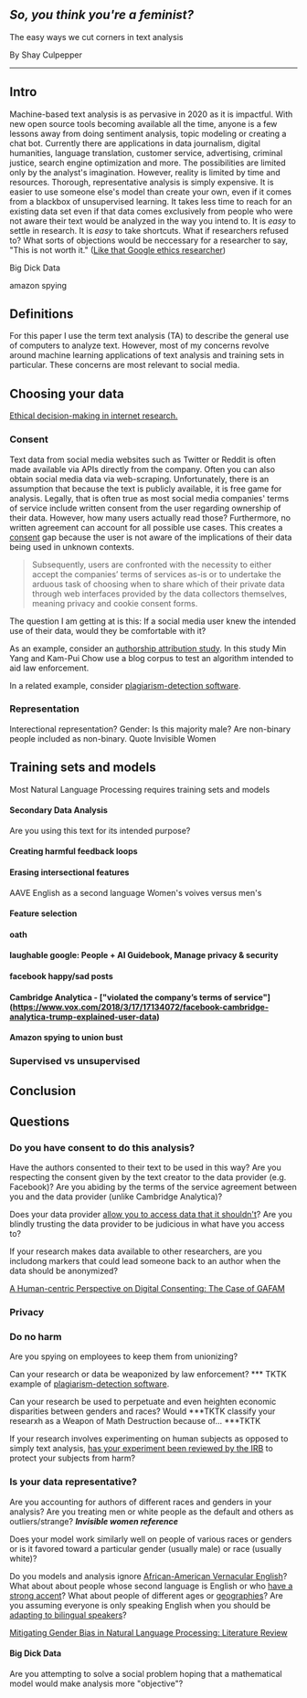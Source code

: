## _*So, you think you're a feminist?*_
The easy ways we cut corners in text analysis

By Shay Culpepper

---


## Intro
Machine-based text analysis is as pervasive in 2020 as it is impactful. With new open source tools becoming available all the time, anyone is a few lessons away from doing sentiment analysis, topic modeling or creating a chat bot. Currently there are applications in data journalism, digital humanities, language translation, customer service, advertising, criminal justice, search engine optimization and more. The possibilities are limited only by the analyst's imagination. However, reality is limited by time and resources. Thorough, representative analysis is simply expensive. It is easier to use someone else's model than create your own, even if it comes from a blackbox of unsupervised learning. It takes less time to reach for an existing data set even if that data comes exclusively from people who were not aware their text would be analyzed in the way you intend to. It is _easy_ to settle in research. It is _easy_ to take shortcuts. What if researchers refused to? What sorts of objections would be neccessary for a researcher to say, "This is not worth it." ([Like that Google ethics researcher](https://www.platformer.news/p/the-withering-email-that-got-an-ethical))

Big Dick Data

amazon spying
## Definitions
For this paper I use the term text analysis (TA) to describe the general use of computers to analyze text. However, most of my concerns revolve around machine learning applications of text analysis and training sets in particular. These concerns are most relevant to social media. 

## Choosing your data
[Ethical decision-making in internet research.](http://aoir.org/reports/ethics2.pdf)

### Consent
Text data from social media websites such as Twitter or Reddit is often made available via APIs directly from the company. Often you can also obtain social media data via web-scraping. Unfortunately, there is an assumption that because the text is publicly available, it is free game for analysis. Legally, that is often true as most social media companies' terms of service include written consent from the user regarding ownership of their data. However, how many users actually read those? Furthermore, no written agreement can account for all possible use cases. This creates a [consent](https://epub.wu.ac.at/7523/1/HCIS2020_A%20Human-centric%20Perspective%20on%20Digital%20Consenting_The%20Case%20of%20GAFAM_Soheil%20Human_Florian%20Cech.pdf) gap because the user is not aware of the implications of their data being used in unknown contexts. 

> Subsequently, users are confronted with the necessity to either accept the companies’ terms of services as-is or to undertake the arduous task of choosing when to share which of their private data through web interfaces provided by the data collectors themselves, meaning privacy and cookie consent forms.

The question I am getting at is this: If a social media user knew the intended use of their data, would they be comfortable with it? 

As an example, consider an [authorship attribution study](https://link.springer.com/chapter/10.1007/978-3-642-55415-5_28). In this study Min Yang and Kam-Pui Chow use a blog corpus to test an algorithm intended to aid law enforcement. 

In a related example, consider [plagiarism-detection software](https://academicworks.cuny.edu/gc_pubs/670/). 


### Representation
Interectional representation? 
Gender: Is this majority male? Are non-binary people included as non-binary. 
Quote Invisible Women

## Training sets and models
Most Natural Language Processing requires training sets and models 

#### Secondary Data Analysis
Are you using this text for its intended purpose? 
#### Creating harmful feedback loops
#### Erasing intersectional features
AAVE
English as a second language
Women's voives versus men's
#### Feature selection
#### oath 
#### laughable google: People + AI Guidebook, Manage privacy & security
#### facebook happy/sad posts

#### Cambridge Analytica - ["violated the company’s terms of service"] (https://www.vox.com/2018/3/17/17134072/facebook-cambridge-analytica-trump-explained-user-data)
#### Amazon spying to union bust
### Supervised vs unsupervised

## Conclusion




## Questions
### Do you have consent to do this analysis?
Have the authors consented to their text to be used in this way?  Are you respecting the consent given by the text creator to the data provider (e.g. Facebook)? Are you abiding by the terms of the service agreement between you and the data provider (unlike Cambridge Analytica)?

Does your data provider [allow you to access data that it shouldn't](https://www.vox.com/2018/3/17/17134072/facebook-cambridge-analytica-trump-explained-user-data)? Are you blindly trusting the data provider to be judicious in what have you access to? 

If your research makes data available to other researchers, are you includong markers that could lead someone back to an author when the data should be anonymized? 

[A Human-centric Perspective on Digital
Consenting: The Case of GAFAM](https://epub.wu.ac.at/7523/1/HCIS2020_A%20Human-centric%20Perspective%20on%20Digital%20Consenting_The%20Case%20of%20GAFAM_Soheil%20Human_Florian%20Cech.pdf)

### Privacy

### Do no harm
Are you spying on employees to keep them from unionizing? 

Can your research or data be weaponized by law enforcement? *** TKTK example of [plagiarism-detection software](https://academicworks.cuny.edu/gc_pubs/670/). 


Can your research be used to perpetuate and even heighten economic disparities between genders and races? Would ***TKTK classify your researxh as a Weapon of Math Destruction because of... ***TKTK

If your research involves experimenting on human subjects as opposed to simply text analysis, [has your experiment been reviewed by the IRB](https://www.theatlantic.com/technology/archive/2014/06/everything-we-know-about-facebooks-secret-mood-manipulation-experiment/373648/) to  protect your subjects from harm?

### Is your data representative?
Are you accounting for authors of different races and genders in your analysis? Are you treating men or white people as the default and others as outliers/strange? ***Invisible women reference*** 

Does your model work similarly well on people of various races or genders or is it favored toward a particular gender (usually male) or race (usually white)?

Do you models and analysis ignore [African-American Vernacular English](https://www.nytimes.com/2020/03/23/technology/speech-recognition-bias-apple-amazon-google.html)? What about about people whose second language is English or who [have a strong accent](https://www.washingtonpost.com/graphics/2018/business/alexa-does-not-understand-your-accent/)? What about people of different ages or [geographies](https://www.nytimes.com/interactive/2014/upshot/dialect-quiz-map.html)? Are you assuming everyone is only speaking English when you should be [adapting to bilingual speakers](https://techcrunch.com/2019/09/25/amazon-launches-multilingual-mode-for-using-alexa-in-multiple-languages-at-once/)?


[Mitigating Gender Bias in Natural Language Processing:
Literature Review](https://arxiv.org/pdf/1906.08976.pdf)


#### Big Dick Data
Are you attempting to solve a social problem hoping that a mathematical model would make analysis more "objective"? 